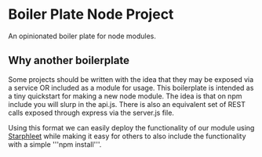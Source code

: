 # Boiler Plate Node Project
An opinionated boiler plate for node modules.  

## Why another boilerplate
Some projects should be written with the idea that they may be exposed via a service OR included as a module for usage.  This boilerplate is intended as a tiny quickstart for making a new node module.  The idea is that on npm include you will slurp in the api.js.  There is also an equivalent set of REST calls exposed through express via the server.js file.  

Using this format we can easily deploy the functionality of our module using [Starphleet](https://github.com/wballard/starphleet) while making it easy for others to also include the functionality with a simple '''npm install'''.
